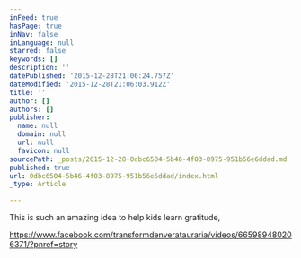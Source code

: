```yaml
---
inFeed: true
hasPage: true
inNav: false
inLanguage: null
starred: false
keywords: []
description: ''
datePublished: '2015-12-28T21:06:24.757Z'
dateModified: '2015-12-28T21:06:03.912Z'
title: ''
author: []
authors: []
publisher:
  name: null
  domain: null
  url: null
  favicon: null
sourcePath: _posts/2015-12-28-0dbc6504-5b46-4f03-8975-951b56e6ddad.md
published: true
url: 0dbc6504-5b46-4f03-8975-951b56e6ddad/index.html
_type: Article

---
```

This is such an amazing idea to help kids learn gratitude,

https://www.facebook.com/transformdenveratauraria/videos/665989480206371/?pnref=story